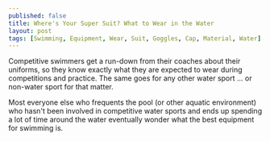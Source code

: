 ```yaml
---
published: false
title: Where's Your Super Suit? What to Wear in the Water
layout: post
tags: [Swimming, Equipment, Wear, Suit, Goggles, Cap, Material, Water]
---
```

Competitive swimmers get a run-down from their coaches about their uniforms, so they know exactly what they are expected to wear during competitions and practice.  The same goes for any other water sport ... or non-water sport for that matter.

Most everyone else who frequents the pool (or other aquatic environment) who hasn't been involved in competitive water sports and ends up spending a lot of time around the water eventually wonder what the best equipment for swimming is.